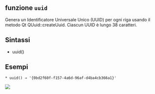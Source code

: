 ## funzione `uuid`

Genera un Identificatore Universale Unico (UUID) per ogni riga usando il metodo Qt QUuid::createUuid. Ciascun UUID è lungo 38 caratteri.

## Sintassi

* uuid()

## Esempi
```
* uuid() → '{0bd2f60f-f157-4a6d-96af-d4ba4cb366a1}'
```

<img src="/img/record_e_attributi/uuid1.png">
